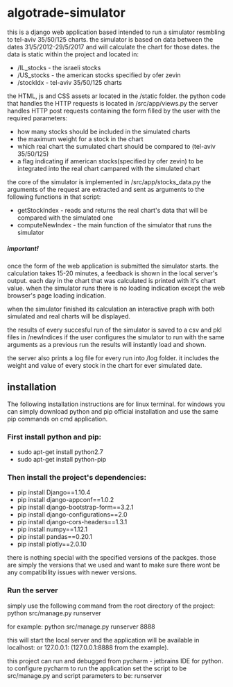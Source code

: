 # algotrade-simulator

this is a django web application based intended to run a simulator resmbling to tel-aviv 35/50/125 charts.
the simulator is based on data between the dates 31/5/2012-29/5/2017 and will calculate the chart for those dates. 
the data is static within the project and located in:
- /IL_stocks - the israeli stocks
- /US_stocks - the american stocks specified by ofer zevin
- /stockIdx - tel-aviv 35/50/125 charts

the HTML, js and CSS assets ar located in the /static folder.
the python code that handles the HTTP requests is located in /src/app/views.py
the server handles HTTP post requests containing the form filled by the user with the required parameters: 
- how many stocks should be included in the simulated charts
- the maximum weight for a stock in the chart
- which real chart the sumulated chart should be compared to (tel-aviv 35/50/125)
- a flag indicating if american stocks(specified by ofer zevin) to be integrated into the real chart campared with the simulated chart

the core of the simulator is implemented in /src/app/stocks_data.py
the arguments of the request are extracted and sent as arguments to the following functions in that script:
- getStockIndex - reads and returns the real chart's data that will be compared with the simulated one
- computeNewIndex - the main function of the simulator that runs the simulator

##### important!
once the form of the web application is submitted the simulator starts. 
the calculation takes 15-20 minutes, a feedback is shown in the local server's output. each day in the chart that was calculated is printed with it's chart value.
when the simulator runs there is no loading indication except the web browser's page loading indication.

when the simulator finished its calculation an interactive praph with both simulated and real charts will be displayed.

the results of every succesful run of the simulator is saved to a csv and pkl files in /newIndices
if the user configures the simulator to run with the same arguments as a previous run the results will instantly load and shown.

the server also prints a log file for every run into /log folder. it includes the weight and value of every stock in the chart for ever simulated date.


## installation
The following installation instructions are for linux terminal.
for windows you can simply download python and pip official installation and use the same pip commands on cmd application.

### First install python and pip:
- sudo apt-get install python2.7
- sudo apt-get install python-pip

### Then install the project's dependencies:
- pip install Django==1.10.4
- pip install django-appconf==1.0.2
- pip install django-bootstrap-form==3.2.1
- pip install django-configurations==2.0
- pip install django-cors-headers==1.3.1
- pip install numpy==1.12.1
- pip install pandas==0.20.1
- pip install plotly==2.0.10

there is nothing special with the specified versions of the packges.
those are simply the versions that we used and want to make sure there wont be any compatibility issues with newer versions.

### Run the server

simply use the following command from the root directory of the project:
python src/manage.py runserver <port>

for example:
python src/manage.py runserver 8888

this will start the local server and the application will be available in localhost:<port> or 127.0.0.1:<port> (127.0.0.1:8888 from the example).

this project can run and debugged from pycharm - jetbrains IDE for python.
to configure pycharm to run the application set the script to be src/manage.py and script parameters to be: runserver <port>